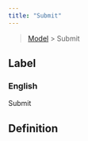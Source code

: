 ```yaml
---
title: "Submit"
---
```


> [Model](../../) > Submit

## Label

### English
Submit


## Definition



    
